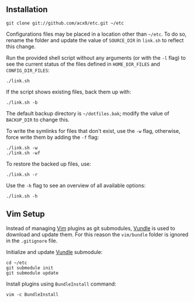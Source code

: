 ## Installation

    git clone git://github.com/acx0/etc.git ~/etc

Configurations files may be placed in a location other than `~/etc`. To do so,
rename the folder and update the value of `SOURCE_DIR` in `link.sh` to reflect
this change.

Run the provided shell script without any arguments (or with the `-l` flag) to
see the current status of the files defined in `HOME_DIR_FILES` and
`CONFIG_DIR_FILES`:

    ./link.sh

If the script shows existing files, back them up with:

    ./link.sh -b

The default backup directory is `~/dotfiles.bak`; modify the value of
`BACKUP_DIR` to change this.

To write the symlinks for files that don't exist, use the `-w` flag, otherwise,
force write them by adding the `-f` flag:

    ./link.sh -w
    ./link.sh -wf

To restore the backed up files, use:

    ./link.sh -r

Use the `-h` flag to see an overview of all available options:

    ./link.sh -h

## Vim Setup
Instead of managing [Vim] plugins as git submodules, [Vundle] is used to
download and update them. For this reason the `vim/bundle` folder is ignored in
the `.gitignore` file.

Initialize and update [Vundle] submodule:

    cd ~/etc
    git submodule init
    git submodule update

Install plugins using `BundleInstall` command:

    vim -c BundleInstall

[Vim]:http://vim.org
[Vundle]:http://github.com/gmarik/vundle
